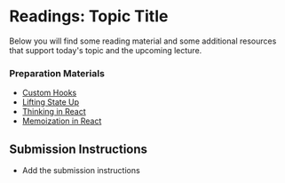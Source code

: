 # Readings: Topic Title

Below you will find some reading material and some additional resources that support today's topic and the upcoming lecture.

### Preparation Materials

- [Custom Hooks](https://reactjs.org/docs/hooks-custom.html)
- [Lifting State Up](https://reactjs.org/docs/lifting-state-up.html#:~:text=In%20React%2C%20sharing%20state%20is,it%20into%20the%20Calculator%20instead.)
- [Thinking in React](https://reactjs.org/docs/thinking-in-react.html)
- [Memoization in React](https://www.topcoder.com/thrive/articles/memoization-in-react-js)

## Submission Instructions
- Add the submission instructions

